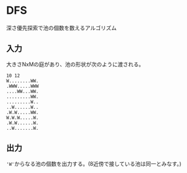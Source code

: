 # DFS
深さ優先探索で池の個数を数えるアルゴリズム
## 入力
大きさNxMの庭があり、池の形状が次のように渡される。

```
10 12
W........WW.
.WWW.....WWW
....WW...WW.
.........WW.
.........W..
..W......W..
.W.W.....WW.
W.W.W.....W.
.W.W......W.
..W.......W.
```

## 出力
`'W'`からなる池の個数を出力する。(8近傍で接している池は同一とみなす。)
